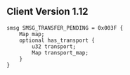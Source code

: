 ## Client Version 1.12

```rust,ignore
smsg SMSG_TRANSFER_PENDING = 0x003F {
    Map map;    
    optional has_transport {    
        u32 transport;        
        Map transport_map;        
    }    
}

```
